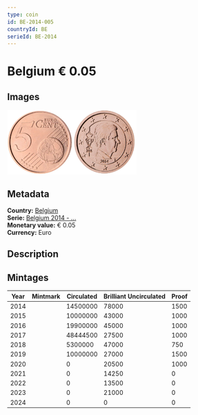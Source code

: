 ```yaml
---
type: coin
id: BE-2014-005
countryId: BE
serieId: BE-2014
---
```


# Belgium € 0.05

## Images

<img src="../../../Images/common-2007-005.webp" height="150" alt="Front image"><img src="Images/belgium-2014-005.webp" height="150" alt="Back image">

## Metadata

**Country:** [Belgium](../index.md)\
**Serie:** [Belgium 2014 - ...](index.md)\
**Monetary value:** € 0.05\
**Currency:** Euro

## Description

## Mintages

| Year | Mintmark | Circulated | Brilliant Uncirculated | Proof |
| ---- | -------- | ---------- | ---------------------- | ----- |
| 2014 |          | 14500000   | 78000                  | 1500  |
| 2015 |          | 10000000   | 43000                  | 1000  |
| 2016 |          | 19900000   | 45000                  | 1000  |
| 2017 |          | 48444500   | 27500                  | 1000  |
| 2018 |          | 5300000    | 47000                  | 750   |
| 2019 |          | 10000000   | 27000                  | 1500  |
| 2020 |          | 0          | 20500                  | 1000  |
| 2021 |          | 0          | 14250                  | 0     |
| 2022 |          | 0          | 13500                  | 0     |
| 2023 |          | 0          | 21000                  | 0     |
| 2024 |          | 0          | 0                      | 0     |
